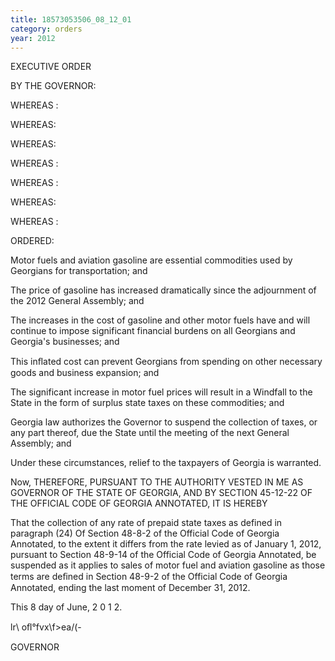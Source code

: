 ```yaml
---
title: 18573053506_08_12_01
category: orders
year: 2012
---
```

 

EXECUTIVE ORDER

BY THE GOVERNOR:

WHEREAS :

WHEREAS:

WHEREAS:

WHEREAS :

WHEREAS :

WHEREAS:

WHEREAS :

ORDERED:

Motor fuels and aviation gasoline are essential commodities used by Georgians for
transportation; and

The price of gasoline has increased dramatically since the adjournment of the 2012
General Assembly; and

The increases in the cost of gasoline and other motor fuels have and will continue to
impose significant financial burdens on all Georgians and Georgia's businesses; and

This inﬂated cost can prevent Georgians from spending on other necessary goods
and business expansion; and

The significant increase in motor fuel prices will result in a Windfall to the State in the
form of surplus state taxes on these commodities; and

Georgia law authorizes the Governor to suspend the collection of taxes, or any part
thereof, due the State until the meeting of the next General Assembly; and

Under these circumstances, relief to the taxpayers of Georgia is warranted.

Now, THEREFORE, PURSUANT TO THE AUTHORITY VESTED IN ME AS GOVERNOR
OF THE STATE OF GEORGIA, AND BY SECTION 45-12-22 OF THE OFFICIAL CODE
OF GEORGIA ANNOTATED, IT IS HEREBY

That the collection of any rate of prepaid state taxes as defined in paragraph (24) Of
Section 48-8-2 of the Official Code of Georgia Annotated, to the extent it differs from
the rate levied as of January 1, 2012, pursuant to Section 48-9-14 of the Official Code
of Georgia Annotated, be suspended as it applies to sales of motor fuel and aviation
gasoline as those terms are deﬁned in Section 48-9-2 of the Official Code of Georgia
Annotated, ending the last moment of December 31, 2012.

This 8 day of June, 2 0 1 2.

lr\ oﬂ°fvx\f>ea/(-

GOVERNOR

